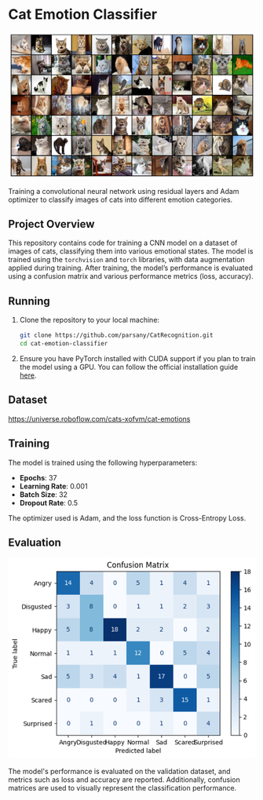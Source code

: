 
# Cat Emotion Classifier

![plot image](./assets/plot.png)


Training a convolutional neural network using residual layers and Adam optimizer to classify images of cats into different emotion categories.

## Project Overview

This repository contains code for training a CNN model on a dataset of images of cats, classifying them into various emotional states. The model is trained using the `torchvision` and `torch` libraries, with data augmentation applied during training. After training, the model’s performance is evaluated using a confusion matrix and various performance metrics (loss, accuracy).

## Running

1. Clone the repository to your local machine:

    ```bash
    git clone https://github.com/parsany/CatRecognition.git
    cd cat-emotion-classifier
    ```

2. Ensure you have PyTorch installed with CUDA support if you plan to train the model using a GPU. You can follow the official installation guide [here](https://pytorch.org/get-started/locally/).

## Dataset

https://universe.roboflow.com/cats-xofvm/cat-emotions


## Training

The model is trained using the following hyperparameters:

- **Epochs**: 37
- **Learning Rate**: 0.001
- **Batch Size**: 32
- **Dropout Rate**: 0.5

The optimizer used is Adam, and the loss function is Cross-Entropy Loss.

## Evaluation

![plot image](./assets/cmatrix.png)

The model's performance is evaluated on the validation dataset, and metrics such as loss and accuracy are reported. Additionally, confusion matrices are used to visually represent the classification performance.